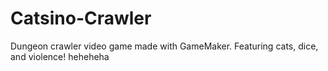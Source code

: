 # Catsino-Crawler
Dungeon crawler video game made with GameMaker. Featuring cats, dice, and violence!
heheheha
